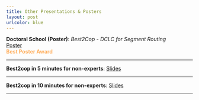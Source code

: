 ```yaml
---
title: Other Presentations & Posters
layout: post
urlcolor: blue
--- 
```



**Doctoral School (Poster)**: *Best2Cop - DCLC for Segment Routing*  
[Poster](https://drive.google.com/file/d/11ocpVQWA3fY-GZrkdyRwwFHPH93xvK8h/view?usp=sharing)  
<span style="color:#FFB366"> **Best Poster Award** </span>
 
---

**Best2cop in 5 minutes for non-experts**: 
[Slides](https://drive.google.com/file/d/1GECTXlpbuX-TSjKc1TZw2zXVbA7OJC8R/view?usp=sharing) 

---

**Best2cop in 10 minutes for non-experts**: 
[Slides](https://drive.google.com/file/d/1tD4A55CzeYgmzOFO0GyFuwTqoKU-Lug8/view?usp=sharing) 

---
